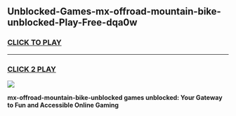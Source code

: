
## Unblocked-Games-mx-offroad-mountain-bike-unblocked-Play-Free-dqa0w
<h3>
<a href="https://premium76.site?title=mx-offroad-mountain-bike-unblocked&ref=18A1">CLICK TO PLAY</a></h3>
<hr>

<h3>
<a href="https://premium76.site?title=mx-offroad-mountain-bike-unblocked&ref=18A1">CLICK 2 PLAY</a>
  
</h3>

<a href="https://premium76.site?title=mx-offroad-mountain-bike-unblocked&ref=18A1"><img src="https://clearcache.store/games.png"></a>


**mx-offroad-mountain-bike-unblocked games unblocked: Your Gateway to Fun and Accessible Online Gaming**
